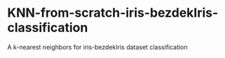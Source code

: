 # KNN-from-scratch-iris-bezdekIris-classification
A  k-nearest neighbors for iris-bezdekIris dataset classification

